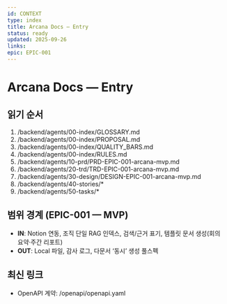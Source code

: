 ```yaml
---
id: CONTEXT
type: index
title: Arcana Docs — Entry
status: ready
updated: 2025-09-26
links:
epic: EPIC-001
---
```

# Arcana Docs — Entry


## 읽기 순서
1) /backend/agents/00-index/GLOSSARY.md
2) /backend/agents/00-index/PROPOSAL.md
3) /backend/agents/00-index/QUALITY_BARS.md
4) /backend/agents/00-index/RULES.md
5) /backend/agents/10-prd/PRD-EPIC-001-arcana-mvp.md
6) /backend/agents/20-trd/TRD-EPIC-001-arcana-mvp.md
7) /backend/agents/30-design/DESIGN-EPIC-001-arcana-mvp.md
8) /backend/agents/40-stories/*
9) /backend/agents/50-tasks/*



## 범위 경계 (EPIC-001 — MVP)
- **IN**: Notion 연동, 조직 단일 RAG 인덱스, 검색/근거 표기, 템플릿 문서 생성(회의 요약·주간 리포트)
- **OUT**: Local 파일, 감사 로그, 다문서 ‘동시’ 생성 풀스펙


## 최신 링크
- OpenAPI 계약: /openapi/openapi.yaml